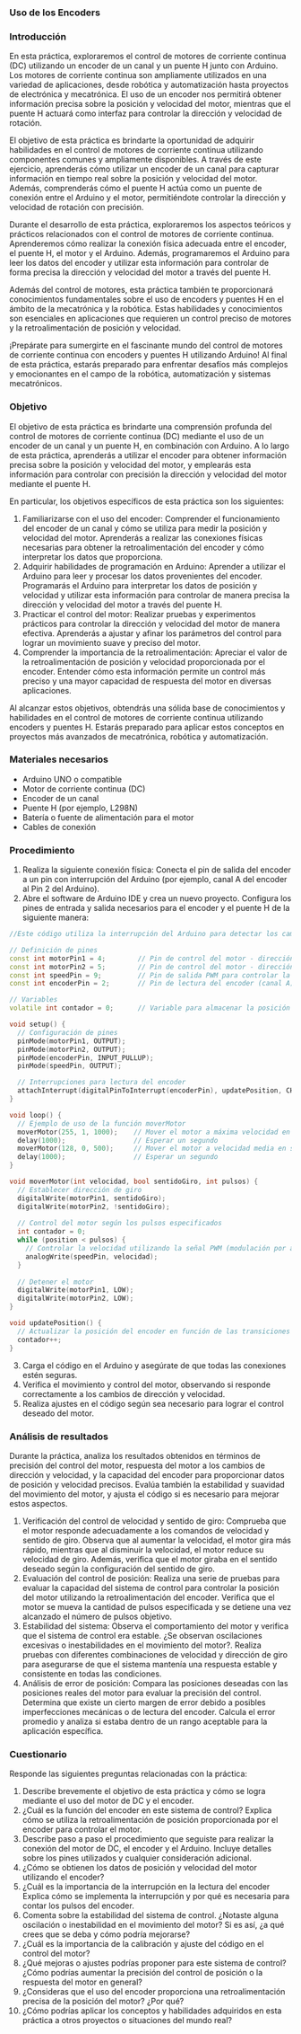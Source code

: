 ### Uso de los Encoders
### Introducción

En esta práctica, exploraremos el control de motores de corriente continua (DC) utilizando un encoder de un canal y un puente H junto con Arduino. Los motores de corriente continua son ampliamente utilizados en una variedad de aplicaciones, desde robótica y automatización hasta proyectos de electrónica y mecatrónica. El uso de un encoder nos permitirá obtener información precisa sobre la posición y velocidad del motor, mientras que el puente H actuará como interfaz para controlar la dirección y velocidad de rotación.

El objetivo de esta práctica es brindarte la oportunidad de adquirir habilidades en el control de motores de corriente continua utilizando componentes comunes y ampliamente disponibles. A través de este ejercicio, aprenderás cómo utilizar un encoder de un canal para capturar información en tiempo real sobre la posición y velocidad del motor. Además, comprenderás cómo el puente H actúa como un puente de conexión entre el Arduino y el motor, permitiéndote controlar la dirección y velocidad de rotación con precisión.

Durante el desarrollo de esta práctica, exploraremos los aspectos teóricos y prácticos relacionados con el control de motores de corriente continua. Aprenderemos cómo realizar la conexión física adecuada entre el encoder, el puente H, el motor y el Arduino. Además, programaremos el Arduino para leer los datos del encoder y utilizar esta información para controlar de forma precisa la dirección y velocidad del motor a través del puente H.

Además del control de motores, esta práctica también te proporcionará conocimientos fundamentales sobre el uso de encoders y puentes H en el ámbito de la mecatrónica y la robótica. Estas habilidades y conocimientos son esenciales en aplicaciones que requieren un control preciso de motores y la retroalimentación de posición y velocidad.

¡Prepárate para sumergirte en el fascinante mundo del control de motores de corriente continua con encoders y puentes H utilizando Arduino! Al final de esta práctica, estarás preparado para enfrentar desafíos más complejos y emocionantes en el campo de la robótica, automatización y sistemas mecatrónicos.

### Objetivo

El objetivo de esta práctica es brindarte una comprensión profunda del control de motores de corriente continua (DC) mediante el uso de un encoder de un canal y un puente H, en combinación con Arduino. A lo largo de esta práctica, aprenderás a utilizar el encoder para obtener información precisa sobre la posición y velocidad del motor, y emplearás esta información para controlar con precisión la dirección y velocidad del motor mediante el puente H.

En particular, los objetivos específicos de esta práctica son los siguientes:

1. Familiarizarse con el uso del encoder: Comprender el funcionamiento del encoder de un canal y cómo se utiliza para medir la posición y velocidad del motor. Aprenderás a realizar las conexiones físicas necesarias para obtener la retroalimentación del encoder y cómo interpretar los datos que proporciona.
2. Adquirir habilidades de programación en Arduino: Aprender a utilizar el Arduino para leer y procesar los datos provenientes del encoder. Programarás el Arduino para interpretar los datos de posición y velocidad y utilizar esta información para controlar de manera precisa la dirección y velocidad del motor a través del puente H.
3. Practicar el control del motor: Realizar pruebas y experimentos prácticos para controlar la dirección y velocidad del motor de manera efectiva. Aprenderás a ajustar y afinar los parámetros del control para lograr un movimiento suave y preciso del motor.
4. Comprender la importancia de la retroalimentación: Apreciar el valor de la retroalimentación de posición y velocidad proporcionada por el encoder. Entender cómo esta información permite un control más preciso y una mayor capacidad de respuesta del motor en diversas aplicaciones.

Al alcanzar estos objetivos, obtendrás una sólida base de conocimientos y habilidades en el control de motores de corriente continua utilizando encoders y puentes H. Estarás preparado para aplicar estos conceptos en proyectos más avanzados de mecatrónica, robótica y automatización.

### Materiales necesarios

- Arduino UNO o compatible
- Motor de corriente continua (DC)
- Encoder de un canal
- Puente H (por ejemplo, L298N)
- Batería o fuente de alimentación para el motor
- Cables de conexión

### Procedimiento

1. Realiza la siguiente conexión física: 
Conecta el pin de salida del encoder a un pin con interrupción del Arduino (por ejemplo, canal A del encoder al Pin 2 del Arduino).
2. Abre el software de Arduino IDE y crea un nuevo proyecto.
Configura los pines de entrada y salida necesarios para el encoder y el puente H de la siguiente manera:

```cpp
//Este código utiliza la interrupción del Arduino para detectar los cambios en el estado del canal A del encoder. La función updatePosition() se ejecuta cada vez que hay una transición en el estado del canal A, lo que permite contar los pulsos y determinar la posición actual del encoder.

// Definición de pines
const int motorPin1 = 4;        // Pin de control del motor - dirección 1
const int motorPin2 = 5;        // Pin de control del motor - dirección 2
const int speedPin = 9;         // Pin de salida PWM para controlar la velocidad del motor
const int encoderPin = 2;       // Pin de lectura del encoder (canal A)

// Variables
volatile int contador = 0;      // Variable para almacenar la posición del encoder

void setup() {
  // Configuración de pines
  pinMode(motorPin1, OUTPUT);
  pinMode(motorPin2, OUTPUT);
  pinMode(encoderPin, INPUT_PULLUP);
  pinMode(speedPin, OUTPUT);

  // Interrupciones para lectura del encoder
  attachInterrupt(digitalPinToInterrupt(encoderPin), updatePosition, CHANGE); // CHANGE, RISING, FALLING, LOW y HIGH
}

void loop() {
  // Ejemplo de uso de la función moverMotor
  moverMotor(255, 1, 1000);    // Mover el motor a máxima velocidad en sentido horario durante 1000 pulsos
  delay(1000);                 // Esperar un segundo
  moverMotor(128, 0, 500);     // Mover el motor a velocidad media en sentido antihorario durante 500 pulsos
  delay(1000);                 // Esperar un segundo
}

void moverMotor(int velocidad, bool sentidoGiro, int pulsos) {
  // Establecer dirección de giro
  digitalWrite(motorPin1, sentidoGiro);
  digitalWrite(motorPin2, !sentidoGiro);
  
  // Control del motor según los pulsos especificados
  int contador = 0;
  while (position < pulsos) {
    // Controlar la velocidad utilizando la señal PWM (modulación por ancho de pulso)
    analogWrite(speedPin, velocidad);
  }
  
  // Detener el motor
  digitalWrite(motorPin1, LOW);
  digitalWrite(motorPin2, LOW);
}

void updatePosition() {
  // Actualizar la posición del encoder en función de las transiciones del canal A
  contador++;
}
```

3. Carga el código en el Arduino y asegúrate de que todas las conexiones estén seguras.
4. Verifica el movimiento y control del motor, observando si responde correctamente a los cambios de dirección y velocidad.
5. Realiza ajustes en el código según sea necesario para lograr el control deseado del motor.

### Análisis de resultados

Durante la práctica, analiza los resultados obtenidos en términos de precisión del control del motor, respuesta del motor a los cambios de dirección y velocidad, y la capacidad del encoder para proporcionar datos de posición y velocidad precisos. Evalúa también la estabilidad y suavidad del movimiento del motor, y ajusta el código si es necesario para mejorar estos aspectos.

1. Verificación del control de velocidad y sentido de giro: Comprueba que el motor responde adecuadamente a los comandos de velocidad y sentido de giro. Observa que al aumentar la velocidad, el motor gira más rápido, mientras que al disminuir la velocidad, el motor reduce su velocidad de giro. Además, verifica que el motor giraba en el sentido deseado según la configuración del sentido de giro.
2. Evaluación del control de posición: Realiza una serie de pruebas para evaluar la capacidad del sistema de control para controlar la posición del motor utilizando la retroalimentación del encoder. Verifica que el motor se mueva la cantidad de pulsos especificada y se detiene una vez alcanzado el número de pulsos objetivo.
3. Estabilidad del sistema: Observa el comportamiento del motor y verifica que el sistema de control era estable. ¿Se observan oscilaciones excesivas o inestabilidades en el movimiento del motor?.
Realiza pruebas con diferentes combinaciones de velocidad y dirección de giro para asegurarse de que el sistema mantenía una respuesta estable y consistente en todas las condiciones.
4. Análisis de error de posición: Compara las posiciones deseadas con las posiciones reales del motor para evaluar la precisión del control.
Determina que existe un cierto margen de error debido a posibles imperfecciones mecánicas o de lectura del encoder. Calcula el error promedio y analiza si estaba dentro de un rango aceptable para la aplicación específica.

### Cuestionario

Responde las siguientes preguntas relacionadas con la práctica:

1. Describe brevemente el objetivo de esta práctica y cómo se logra mediante el uso del motor de DC y el encoder.
2. ¿Cuál es la función del encoder en este sistema de control? Explica cómo se utiliza la retroalimentación de posición proporcionada por el encoder para controlar el motor.
3. Describe paso a paso el procedimiento que seguiste para realizar la conexión del motor de DC, el encoder y el Arduino. Incluye detalles sobre los pines utilizados y cualquier consideración adicional.
4. ¿Cómo se obtienen los datos de posición y velocidad del motor utilizando el encoder?
5. ¿Cuál es la importancia de la interrupción en la lectura del encoder Explica cómo se implementa la interrupción y por qué es necesaria para contar los pulsos del encoder.
6. Comenta sobre la estabilidad del sistema de control. ¿Notaste alguna oscilación o inestabilidad en el movimiento del motor? Si es así, ¿a qué crees que se deba y cómo podría mejorarse?
7. ¿Cuál es la importancia de la calibración y ajuste del código en el control del motor?
8. ¿Qué mejoras o ajustes podrías proponer para este sistema de control? ¿Cómo podrías aumentar la precisión del control de posición o la respuesta del motor en general?
9. ¿Consideras que el uso del encoder proporciona una retroalimentación precisa de la posición del motor? ¿Por qué?
10. ¿Cómo podrías aplicar los conceptos y habilidades adquiridos en esta práctica a otros proyectos o situaciones del mundo real?
